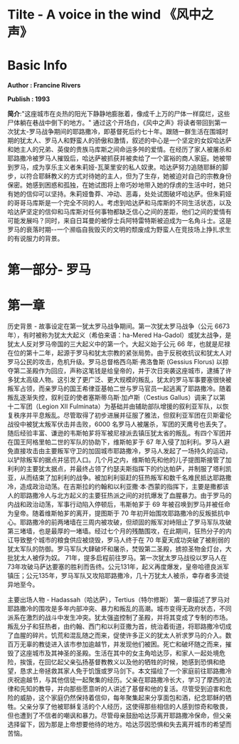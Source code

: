 # Tilte - A voice in the wind 《风中之声》

# Basic Info

**Author : Francine Rivers**

**Publish : 1993**

**简介**:"这座城市在炎热的阳光下静静地膨胀着，像成千上万的尸体一样腐烂，这些尸体躺在巷战中倒下的地方。" 通过这个开场白，《风中之声》将读者带回到第一次犹太-罗马战争期间的耶路撒冷，即基督死后约七十年。跟随一群生活在围城时期的犹太人、罗马人和野蛮人的骄傲和激情，叙述的中心是一个坚定的女奴哈达萨和她主人的兄弟、英俊的贵族马库斯之间命运多舛的爱情。在经历了家人被屠杀和耶路撒冷被罗马人摧毁后，哈达萨被抓获并被卖给了一个富裕的商人家庭。她被带到罗马，成为享乐主义者朱莉娅-瓦莱里安的私人奴隶。哈达萨努力追随耶稣的脚步，以符合耶稣教义的方式对待她的主人，但为了生存，她被迫对自己的宗教身份保密。她感到困惑和孤独，在她试图将上帝巧妙地带入她的俘虏的生活中时，她只有她的信仰可以坚持。朱莉娅鲁莽、冲动、恶毒，处处试图破坏哈达萨。但朱莉娅的哥哥马库斯是一个完全不同的人。考虑到哈达萨和马库斯的不同生活状态，以及哈达萨坚定的信仰和马库斯对任何事物都缺乏信心之间的差距，他们之间的爱情有可能发展吗？同时，来自日耳曼的被俘士兵阿特雷特斯被迫成为一名角斗士。这是罗马的衰落时期--一个濒临自我毁灭的文明的颓废成为野蛮人在竞技场上挣扎求生的有说服力的背景。

# 第一部分- 罗马 
# 第一章

历史背景 - 故事设定在第一犹太罗马战争期间。第一次犹太罗马战争（公元 6673 年），有时被称为犹太大起义（希伯来语：ha-Mered Ha-Gadol）或犹太战争，是犹太人反对罗马帝国的三大起义中的第一个。大起义始于公元 66 年，也就是尼禄在位的第十二年，起源于罗马和犹太宗教的紧张局势。由于反税收抗议和犹太人对罗马公民的攻击，危机升级。罗马总督格西乌斯·弗洛鲁斯 (Gessius Florus) 以掠夺第二圣殿作为回应，声称这笔钱是给皇帝的，并于次日突袭这座城市，逮捕了许多犹太高级人物。这引发了更广泛、更大规模的叛乱，犹太的罗马军事要塞很快被叛军占领，而亲罗马的国王希律亚基帕二世与罗马官员一起逃离了耶路撒冷。随着叛乱逐渐失控，叙利亚的使者塞斯蒂乌斯·加卢斯（Cestius Gallus）调来了以第十二军团（Legion XII Fulminata）为基础并由辅助部队增援的叙利亚军队，以恢复秩序并平息叛乱。尽管取得了初步进展并征服了雅法，但叙利亚军团在贝斯霍伦战役中被犹太叛军伏击并击败，6000 名罗马人被屠杀，军团的天鹰号也丢失了。随后经验丰富、谦逊的韦斯帕芗将军被尼禄派去镇压犹太省的叛乱。有四个军团并在国王阿格里帕二世的军队的协助下，维斯帕芗于 67 年入侵了加利利。罗马人避免直接攻击由主要叛军守卫的加固城市耶路撒冷，罗马人发起了一场持久的运动，以铲除叛军的据点并惩罚人口。几个月之内，维斯帕先和他的儿子提图斯接管了加利利的主要犹太据点，并最终占领了约瑟夫斯指挥下的约达帕萨，并制服了塔利凯亚，从而结束了加利利的战争。被加利利驱赶的狂热叛军和数千名难民抵达耶路撒冷，造成政治动荡。在吉斯拉的约翰和以利亚撒·本·西蒙的指挥下，主要是撒都该人的耶路撒冷人与北方起义的主要狂热派之间的对抗爆发了血腥暴力。由于罗马的内战和政治动荡，军事行动陷入停顿后，韦斯帕芗于 69 年被召唤到罗马并被任命为皇帝。随着维斯帕芗的离开，提图斯于 70 年初开始围攻耶路撒冷的反叛抵抗中心。耶路撒冷的前两堵墙在三周内被攻破，但顽固的叛军对峙阻止了罗马军队攻破第三堵墙，也是最厚的一堵墙。经过七个月的残酷围攻，在此期间，狂热分子的内讧导致整个城市的粮食供应被烧毁，罗马人终于在 70 年夏天成功突破了被削弱的犹太军队的防御。罗马军队大肆破坏和屠杀，焚毁第二圣殿，掳掠圣物金灯台，大批犹太人被俘为奴。 71年，提多启程前往罗马。第一次犹太罗马战役以罗马人在 73年攻破马萨达要塞的胜利而告终。公元131年，起义再度爆发，皇帝哈德良派军镇压；公元135年，罗马军队又攻陷耶路撒冷，几十万犹太人被杀，幸存者多流徙异地至今。

主要出场人物 - Hadassah（哈达萨），Tertius（特尔修斯）
第一章描述了罗马对耶路撒冷的围攻是多年内部冲突、暴力和叛乱的高潮。城市变得无政府状态，不同派系在激烈的战斗中发生冲突。犹太强盗控制了圣殿，并将其变成了专制的市场。叛乱分子和狂热者，由约翰、西门和以利亚撒为首，统治着街道，将耶路撒冷切成了血腥的碎片。饥荒和混乱随之而来，促使许多正义的犹太人祈求罗马的介入。数百万无辜的教徒进入该市参加逾越节，并发现他们被困。死亡和破坏随之而来，摧毁了这座城市及其神圣的圣殿。生活在其中的女主角哈达莎，和家人一起处境危险，挨饿，在回忆起父亲弘扬基督教教义以及他的牺牲的时候，她感到恐惧和绝望，恳求上帝拯救其家人免于饥饿或罗马剑下。本文描绘了一个家庭前往耶路撒冷庆祝逾越节，与其他信徒一起聚集的经历。父亲在耶路撒冷长大，学习了摩西的法律和先知的教导，并向那些愿意听的人讲述了基督和他的复活。尽管受到迫害和危险的威胁，这个家庭仍然保持着信仰，每年聚集起来分享面包和酒，纪念耶稣的牺牲。父亲分享了他被耶稣复活的个人经历，这使得那些相信的人感到惊奇和敬畏，但也遭到了不信者的嘲讽和暴力。尽管母亲鼓励哈达莎离开耶路撒冷保命，但父亲选择留下，因为那是上帝想要他待的地方。哈达莎因恐惧和失去离开城市的希望而苦恼。


